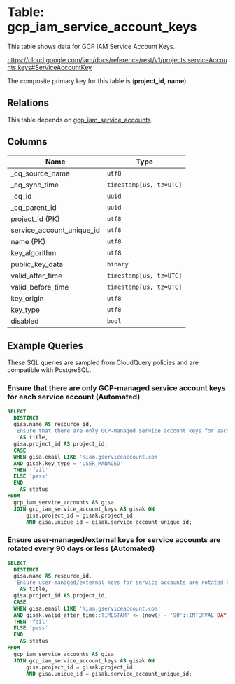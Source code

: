 # Table: gcp_iam_service_account_keys

This table shows data for GCP IAM Service Account Keys.

https://cloud.google.com/iam/docs/reference/rest/v1/projects.serviceAccounts.keys#ServiceAccountKey

The composite primary key for this table is (**project_id**, **name**).

## Relations

This table depends on [gcp_iam_service_accounts](gcp_iam_service_accounts).

## Columns

| Name          | Type          |
| ------------- | ------------- |
|_cq_source_name|`utf8`|
|_cq_sync_time|`timestamp[us, tz=UTC]`|
|_cq_id|`uuid`|
|_cq_parent_id|`uuid`|
|project_id (PK)|`utf8`|
|service_account_unique_id|`utf8`|
|name (PK)|`utf8`|
|key_algorithm|`utf8`|
|public_key_data|`binary`|
|valid_after_time|`timestamp[us, tz=UTC]`|
|valid_before_time|`timestamp[us, tz=UTC]`|
|key_origin|`utf8`|
|key_type|`utf8`|
|disabled|`bool`|

## Example Queries

These SQL queries are sampled from CloudQuery policies and are compatible with PostgreSQL.

### Ensure that there are only GCP-managed service account keys for each service account (Automated)

```sql
SELECT
  DISTINCT
  gisa.name AS resource_id,
  'Ensure that there are only GCP-managed service account keys for each service account (Automated)'
    AS title,
  gisa.project_id AS project_id,
  CASE
  WHEN gisa.email LIKE '%iam.gserviceaccount.com'
  AND gisak.key_type = 'USER_MANAGED'
  THEN 'fail'
  ELSE 'pass'
  END
    AS status
FROM
  gcp_iam_service_accounts AS gisa
  JOIN gcp_iam_service_account_keys AS gisak ON
      gisa.project_id = gisak.project_id
      AND gisa.unique_id = gisak.service_account_unique_id;
```

### Ensure user-managed/external keys for service accounts are rotated every 90 days or less (Automated)

```sql
SELECT
  DISTINCT
  gisa.name AS resource_id,
  'Ensure user-managed/external keys for service accounts are rotated every 90 days or less (Automated)'
    AS title,
  gisa.project_id AS project_id,
  CASE
  WHEN gisa.email LIKE '%iam.gserviceaccount.com'
  AND gisak.valid_after_time::TIMESTAMP <= (now() - '90'::INTERVAL DAY)
  THEN 'fail'
  ELSE 'pass'
  END
    AS status
FROM
  gcp_iam_service_accounts AS gisa
  JOIN gcp_iam_service_account_keys AS gisak ON
      gisa.project_id = gisak.project_id
      AND gisa.unique_id = gisak.service_account_unique_id;
```


